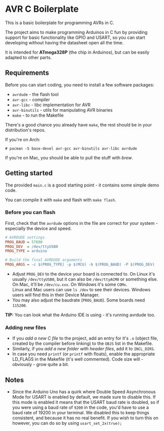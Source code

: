 # AVR C Boilerplate

This is a basic boilerplate for programming AVRs in C.

The project aims to make programming Arduinos in C fun by
providing support for basic functionality like GPIO and USART,
so you can start developing without having the datasheet open
all the time.

It is intended for **ATmega328P** (the chip in Arduinos),
but can be easily adapted to other parts.

## Requirements

Before you can start coding, you need to install a few software packages:

- `avrdude` - the flash tool
- `avr-gcc` - compiler
- `avr-libc` - libc implementation for AVR
- `avr-binutils` - utils for manipulating AVR binaries
- `make` - to run the Makefile

There's a good chance you already have `make`, the rest should be in your
distribution's repos.

If you're on Arch:

```
# pacman -S base-devel avr-gcc avr-binutils avr-libc avrdude
```

If you're on Mac, you should be able to pull the stuff with *brew*.

## Getting started

The provided `main.c` is a good starting point - it contains some simple demo code.

You can compile it with `make` and flash with `make flash`.

### Before you can flash

First, check that the `avrdude` options in the file are correct for your system - especially 
the device and speed.

```ini
# AVRDUDE settings
PROG_BAUD = 57600
PROG_DEV  = /dev/ttyUSB0
PROG_TYPE = arduino

# Build the final AVRDUDE arguments
PROG_ARGS = -c $(PROG_TYPE) -p $(MCU) -b $(PROG_BAUD) -P $(PROG_DEV)
```

- Adjust `PROG_DEV` to the device your board is connected to. On Linux it's usually 
  `/dev/ttyUSB0`, but it can also be `/dev/ttyACM0` or something else. On Mac, it'll be
  `/dev/cu.xxx`. On Windows it's some `COMx`.<br>
  Linux and Mac users can use `ls /dev` to see their devices. Windows users will find
  this in their Device Manager.
- You may also adjust the baudrate (`PROG_BAUD`). Some boards need `115200`.

**TIP:** You can look what the Arduino IDE is using - it's running avrdude too.

### Adding new files

- If you *add a new C file* to the project, add an entry for it's `.o` (object file,
created by the compiler before linking) to the `OBJS` list in the Makefile.
- Similarly, if you *add a new folder with header files*, add it to `INCL_DIRS`.
- In case you need `printf` (or `printf` with floats), enable the appropriate LD_FLAGS
  in the Makefile (it's well commented). Code size will - obviously - grow quite a bit.

## Notes

- Since the Arduino Uno has a quirk where Double Speed Asynchronous Mode for USART is enabled by default, we made sure to disable this. If this mode is enabled it means that the USART baud rate is doubled, so if you were using a baud rate of `9200` in the code, you'd have to use a baud rate of 19200 in your terminal. We disabled this to keep things consistent, and because it has no real benefit. If you wish to turn this on however, you can do so by using `usart_set_2x(true);`